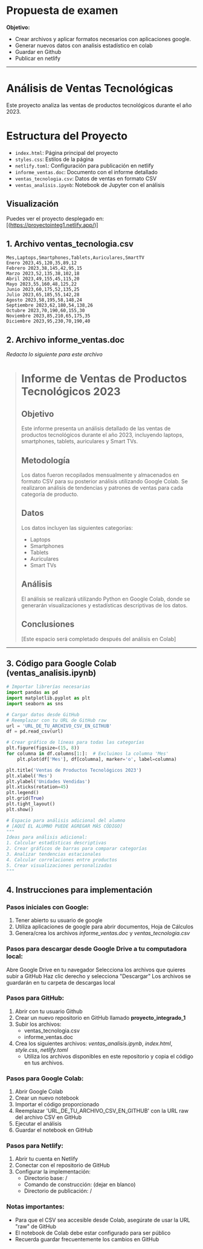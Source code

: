 # Propuesta de examen
**Objetivo:**
* Crear archivos y aplicar formatos necesarios con aplicaciones google.
* Generar nuevos datos con analisis estadístico en colab
* Guardar en Github
* Publicar en netlify

---
  
# Análisis de Ventas Tecnológicas

Este proyecto analiza las ventas de productos tecnológicos durante el año 2023.

# Estructura del Proyecto

- `index.html`: Página principal del proyecto
- `styles.css`: Estilos de la página
- `netlify.toml`: Configuración para publicación en netlify
- `informe_ventas.doc`: Documento con el informe detallado
- `ventas_tecnologia.csv`: Datos de ventas en formato CSV
- `ventas_analisis.ipynb`: Notebook de Jupyter con el análisis

## Visualización

Puedes ver el proyecto desplegado en: [(https://proyectointeg1.netlify.app/)]

## 1. Archivo ventas_tecnologia.csv
```csv
Mes,Laptops,Smartphones,Tablets,Auriculares,SmartTV
Enero 2023,45,120,35,89,12
Febrero 2023,38,145,42,95,15
Marzo 2023,52,135,38,102,18
Abril 2023,49,155,45,115,20
Mayo 2023,55,160,48,125,22
Junio 2023,60,175,52,135,25
Julio 2023,65,185,55,142,28
Agosto 2023,58,195,58,148,24
Septiembre 2023,62,180,54,138,26
Octubre 2023,70,190,60,155,30
Noviembre 2023,85,210,65,175,35
Diciembre 2023,95,230,70,190,40
```

## 2. Archivo informe_ventas.doc
_Redacta lo siguiente para este archivo_
 
> # Informe de Ventas de Productos Tecnológicos 2023
>
> ## Objetivo
> Este informe presenta un análisis detallado de las ventas de productos tecnológicos durante el año 2023, incluyendo laptops, smartphones, tablets, auriculares y Smart TVs.
> 
> ## Metodología
> Los datos fueron recopilados mensualmente y almacenados en formato CSV para su posterior análisis utilizando Google Colab. Se realizaron análisis de tendencias y patrones de ventas para cada categoría de producto.
> 
> ## Datos
> Los datos incluyen las siguientes categorías:
> - Laptops
> - Smartphones
> - Tablets
> - Auriculares
> - Smart TVs
> 
> ## Análisis
> El análisis se realizará utilizando Python en Google Colab, donde se generarán visualizaciones y estadísticas descriptivas de los datos.
> 
> ## Conclusiones
> [Este espacio será completado después del análisis en Colab]
>
---

## 3. Código para Google Colab (ventas_analisis.ipynb)
```python
# Importar librerías necesarias
import pandas as pd
import matplotlib.pyplot as plt
import seaborn as sns

# Cargar datos desde GitHub
# Reemplazar con tu URL de GitHub raw
url = 'URL_DE_TU_ARCHIVO_CSV_EN_GITHUB'
df = pd.read_csv(url)

# Crear gráfico de líneas para todas las categorías
plt.figure(figsize=(15, 8))
for columna in df.columns[1:]:  # Excluimos la columna 'Mes'
    plt.plot(df['Mes'], df[columna], marker='o', label=columna)

plt.title('Ventas de Productos Tecnológicos 2023')
plt.xlabel('Mes')
plt.ylabel('Unidades Vendidas')
plt.xticks(rotation=45)
plt.legend()
plt.grid(True)
plt.tight_layout()
plt.show()

# Espacio para análisis adicional del alumno
# [AQUÍ EL ALUMNO PUEDE AGREGAR MÁS CÓDIGO]
"""
Ideas para análisis adicional:
1. Calcular estadísticas descriptivas
2. Crear gráficos de barras para comparar categorías
3. Analizar tendencias estacionales
4. Calcular correlaciones entre productos
5. Crear visualizaciones personalizadas
"""

```

## 4. Instrucciones para implementación
### Pasos iniciales con Google:
1. Tener abierto su usuario de google
2. Utiliza aplicaciones de google para abrir documentos, Hoja de Cálculos
3. Genera/crea los archivos *informe_ventas.doc* y *ventas_tecnologia.csv*

### Pasos para descargar desde Google Drive a tu computadora local:
Abre Google Drive en tu navegador
Selecciona los archivos que quieres subir a GitHub
Haz clic derecho y selecciona "Descargar"
Los archivos se guardarán en tu carpeta de descargas local

### Pasos para GitHub:
1. Abrir con tu usuario Github
2. Crear un nuevo repositorio en GitHub llamado **proyecto_integrado_1**
3. Subir los archivos:
   - ventas_tecnologia.csv
   - informe_ventas.doc
4. Crea los siguientes archivos: *ventas_analisis.ipynb*, *index.html*, *style.css*, *netlify.toml*  
   - Utiliza los archivos disponibles en este repositorio y copia el código en tus archivos.

### Pasos para Google Colab:
1. Abrir Google Colab
2. Crear un nuevo notebook
3. Importar el código proporcionado
4. Reemplazar 'URL_DE_TU_ARCHIVO_CSV_EN_GITHUB' con la URL raw del archivo CSV en GitHub
5. Ejecutar el análisis
6. Guardar el notebook en GitHub

### Pasos para Netlify:
1. Abrir tu cuenta en Netlify
2. Conectar con el repositorio de GitHub
3. Configurar la implementación:
   - Directorio base: /
   - Comando de construcción: (dejar en blanco)
   - Directorio de publicación: /

### Notas importantes:
- Para que el CSV sea accesible desde Colab, asegúrate de usar la URL "raw" de GitHub
- El notebook de Colab debe estar configurado para ser público
- Recuerda guardar frecuentemente los cambios en GitHub
